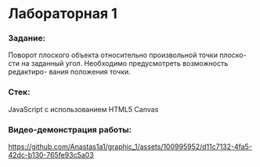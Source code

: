 # Лабораторная 1
### Задание: 
Поворот плоского объекта относительно произвольной точки плоско- сти на заданный угол. Необходимо предусмотреть возможность редактиро- вания положения точки.

### Cтек:
JavaScript с использованием HTML5 Canvas

### Видео-демонстрация работы:
https://github.com/Anastas1a1/graphic_1/assets/100995952/d11c7132-4fa5-42dc-b130-765fe93c5a03

